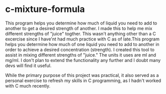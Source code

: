 # c-mixture-formula

This program helps you determine how much of liquid you need to add to another to get a desired strength of another. I made this to help me mix different strengths of "juice" togther. This wasn't anything
other than a C excercise since I have'nt had much practice with C as of late.This program helps you determine how much of one liquid you need to add to another in order to achieve a desired concentration (strength). I created this tool to assist in mixing different strengths of "juice." The units it uses are ml and mg/ml. I don't plan to extend the functionality any further and I doubt many devs will find it useful.

While the primary purpose of this project was practical, it also served as a personal exercise to refresh my skills in C programming, as I hadn't worked with C much recently. 
